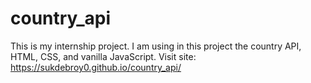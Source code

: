 # country_api
This is my internship project.
I am using in this project the country API, HTML, CSS, and vanilla JavaScript.
Visit site: https://sukdebroy0.github.io/country_api/
